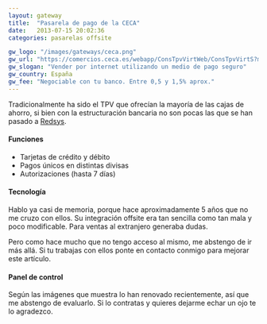 ```yaml
---
layout: gateway
title:  "Pasarela de pago de la CECA"
date:   2013-07-15 20:02:36
categories: pasarelas offsite

gw_logo: "/images/gateways/ceca.png"
gw_url: "https://comercios.ceca.es/webapp/ConsTpvVirtWeb/ConsTpvVirtS?modo=inicio"
gw_slogan: "Vender por internet utilizando un medio de pago seguro"
gw_country: España
gw_fee: "Negociable con tu banco. Entre 0,5 y 1,5% aprox."
---
```


Tradicionalmente ha sido el TPV que ofrecían la mayoría de las cajas de ahorro, si bien con la estructuración bancaria no son pocas las que se han pasado a [Redsys](Redsys.html).

#### Funciones

- Tarjetas de crédito y débito
- Pagos únicos en distintas divisas
- Autorizaciones (hasta 7 días)

#### Tecnología

Hablo ya casi de memoria, porque hace aproximadamente 5 años que no me cruzo con ellos. Su integración offsite era tan sencilla como tan mala y poco modificable. Para ventas al extranjero generaba dudas.

Pero como hace mucho que no tengo acceso al mismo, me abstengo de ir más allá. Si tu trabajas con ellos ponte en contacto conmigo para mejorar este artículo.

#### Panel de control

Según las imágenes que muestra lo han renovado recientemente, así que me abstengo de evaluarlo. Si lo contratas y quieres dejarme echar un ojo te lo agradezco.